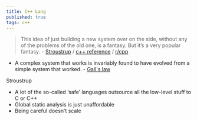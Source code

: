 ```yaml
---
title: C++ Lang
published: true
tags: c++
---
```

>  This idea of just building a new system over on the side, without any of the problems of the old one, is a fantasy. But it’s a very popular fantasy. - [Stroustrup](https://thenewstack.io/bjarne-stroustrups-plan-for-bringing-safety-to-c/) / [c++ reference](http://en.cppreference.com/w/) / [r/cpp](https://www.reddit.com/r/cpp/)

- A complex system that works is invariably found to have evolved from a simple system that worked. - [Gall's law](https://en.wikipedia.org/wiki/John_Gall_(author)#Gall's_law)

Stroustrup
- A lot of the so-called ‘safe’ languages outsource all the low-level stuff to C or C++ 
- Global static analysis is just unaffordable
- Being careful doesn’t scale
